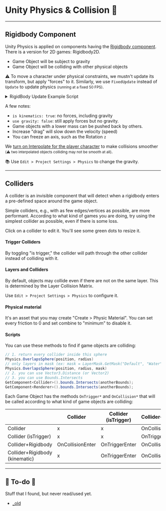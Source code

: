 # Unity Physics & Collision 🧊

<hr class="sep-both">

## Rigidbody Component

<div class="row row-cols-lg-2"><div>

Unity Physics is applied on components having the [Rigidbody component](https://docs.unity3d.com/ScriptReference/Rigidbody.html). There is a version for 2D games: Rigidbody2D.

* Game Object will be subject to gravity
* Game Object will be colliding with other physical objects

⚠️ To move a character under physical constraints, we mustn't update its transform, but apply "forces" to it. Similarly, we use `FixedUpdate` instead of `Update` to update physics <small>(running at a fixed 50 FPS)</small>.

<details class="details-n">
<summary>RigidBody Update Example Script</summary>


```cs
using UnityEngine;

[RequireComponent(typeof(Rigidbody))] // or Rigidbody2D
public class RigidBodyExample : MonoBehaviour
{
    [SerializeField] private float speed = 5f;
    private Rigidbody _rb;
    private float _horizontalInput;
    private float _verticalInput;

    private void Start()
    {
        _rb = GetComponent<Rigidbody>();
    }

    private void Update()
    {
        // Save input for use in Fixed Update
        _horizontalInput = Input.GetAxis("Horizontal");
    }

    private void FixedUpdate()
    {
        // Use attributes to calculate positions/velocity/...
        // Example of methods:
        _rb.AddForce(Vector3.left); // move to the left
        _rb.AddForce(Vector3.left * speed);
        _rb.AddForce(Vector3.left * speed, ForceMode.A_MODE_HERE);
        _rb.MovePosition(position);
        _rb.AddExplosionForce(power, explosionPos, radius, 3.0F);
    }
}
```
</details>
</div><div>

A few notes:

* `is kinematics: true`: no forces, including gravity
* `use gravity: false`: still apply forces but no gravity.
* Game objects with a lower mass can be pushed back by others.
* Increase "drag" will slow down the velocity (speed)
* You can freeze an axis, such as the Rotation `z`

We [turn on Interpolate for the player character](https://docs.unity3d.com/ScriptReference/Rigidbody-interpolation.html) to make collisions smoother <small>(⚠️ two interpolated objects colliding may not be smooth at all)</small>.

📚 Use `Edit > Project Settings > Physics` to change the gravity.
</div></div>

<hr class="sep-both">

## Colliders

<div class="row row-cols-lg-2"><div>

A collider is an invisible component that will detect when a rigidbody enters a pre-defined space around the game object.

Simple colliders, e.g., with as few edges/vertices as possible, are more performant. According to what kind of games you are doing, try using the simplest collider as possible, even if there is some loss.

Click on a collider to edit it. You'll see some green dots to resize it.

#### Trigger Colliders

By toggling "is trigger," the collider will path through the other collider instead of colliding with it.

#### Layers and Colliders

By default, objects may collide even if there are not on the same layer. This is determined by the Layer Collision Matrix.

Use `Edit > Project Settings > Physics` to configure it.
</div><div>

#### Physical material

It's an asset that you may create "Create > Physic Material". You can set every friction to 0 and set combine to "minimum" to disable it.

#### Scripts

You can use these methods to find if game objects are colliding:

```cs
// 1. return every collider inside this sphere
Physics.OverlapsSphere(position, radius)
// only layers in mask (ex: mask = LayerMask.GetMask("Default", "Water"))
Physics.OverlapsSphere(position, radius, mask)
// 2. you can use Vector3.Distance (or Vector2)
// 3. you can use Bounds.Intersects
GetComponent<Collider>().bounds.Intersects(anotherBounds);
GetComponent<Renderer>().bounds.Intersects(anotherBounds);
```

Each Game Object has the methods `OnTrigger*` and `OnCollision*` that will be called according to what kind of game objects are colliding:
</div></div>

| | Collider | Collider (isTrigger) | Collider+Rigidbody | Collider+Rigidbody (kinematic) |
| --- | --- | --- | --- | --- |
| Collider | x | x | OnCollisionEnter | x |
| Collider (isTrigger) | x  | x | OnTriggerEnter | OnTriggerEnter |
| Collider+Rigidbody | OnCollisionEnter | OnTriggerEnter | OnCollisionEnter | OnCollisionEnter |
| Collider+Rigidbody (kinematic) | x | OnTriggerEnter | OnCollisionEnter | x |

<hr class="sep-both">

## 👻 To-do 👻

Stuff that I found, but never read/used yet.

<div class="row row-cols-lg-2"><div>

* [_old](_old.md)
</div><div>
</div></div>